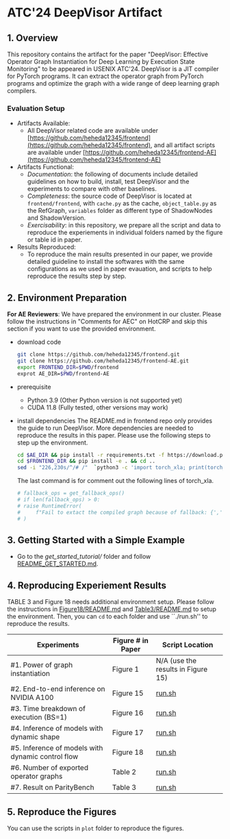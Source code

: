 # ATC'24 DeepVisor Artifact

## 1. Overview
This repository contains the artifact for the paper "DeepVisor: Effective Operator Graph Instantiation for Deep Learning by Execution State Monitoring" to be appeared in USENIX ATC'24. DeepVisor is a JIT compiler for PyTorch programs. It can extract the operator graph from PyTorch programs and optimize the graph with a wide range of deep learning graph compilers.

### Evaluation Setup
* Artifacts Available:
    * All DeepVisor related code are available under [https://github.com/heheda12345/frontend](https://github.com/heheda12345/frontend), and all artifact scripts are available under [https://github.com/heheda12345/frontend-AE](https://github.com/heheda12345/frontend-AE)
* Artifacts Functional:
    * *Documentation*: the following of documents include detailed guidelines on how to build, install, test DeepVisor and the experiments to compare with other baselines.
    * *Completeness*: the source code of DeepVisor is located at ``frontend/frontend``, with `cache.py` as the cache, `object_table.py` as the RefGraph, `variables` folder as different type of ShadowNodes and ShadowVersion. 
    * *Exercisability*: in this repository, we prepare all the script and data to reproduce the experiements in individual folders named by the figure or table id in paper.
* Results Reproduced:
    * To reproduce the main results presented in our paper, we provide detailed guideline to install the softwares with the same configurations as we used in paper evauation, and scripts to help reproduce the results step by step.


## 2. Environment Preparation

**For AE Reviewers**:
We have prepared the environment in our cluster. Please follow the instructions in "Comments for AEC" on HotCRP and skip this section if you want to use the provided environment. 

* download code
    ```bash
    git clone https://github.com/heheda12345/frontend.git
    git clone https://github.com/heheda12345/frontend-AE.git
    export FRONTEND_DIR=$PWD/frontend
    exprot AE_DIR=$PWD/frontend-AE
    ```

* prerequisite
    * Python 3.9 (Other Python version is not supported yet)
    * CUDA 11.8 (Fully tested, other versions may work)

* install dependencies
The README.md in frontend repo only provides the guide to run DeepVisor. More dependencies are needed to reproduce the results in this paper. Please use the following steps to step up the environment.

    ```bash
    cd $AE_DIR && pip install -r requirements.txt -f https://download.pytorch.org/whl/torch_stable.html && cd ..
    cd $FRONTEND_DIR && pip install -e . && cd ..
    sed -i "226,230s/^/# /"  `python3 -c 'import torch_xla; print(torch_xla.__path__[0])'`/core/dynamo_bridge.py
    ```

    The last command is for comment out the following lines of torch_xla.
    ```python
    # fallback_ops = get_fallback_ops()
    # if len(fallback_ops) > 0:
    # raise RuntimeError(
    #     f"Fail to extact the compiled graph because of fallback: {','.join(fallback_ops)}"
    # )
    ```

## 3. Getting Started with a Simple Example
* Go to the *get_started_tutorial/* folder and follow [README_GET_STARTED.md](get_started_tutorial/README.md).

## 4. Reproducing Experiement Results

TABLE 3 and Figure 18 needs additional environment setup. Please follow the instructions in [Figure18/README.md](Figure18/README.md) and [Table3/README.md](Table3/README.md) to setup the environment. Then, you can ``cd`` to each folder and use ``./run.sh'' to reproduce the results.

| Experiments   | Figure # in Paper |  Script Location |
| -----------     | -----------  |  ----------- |
| #1. Power of graph instantiation | Figure 1 | N/A (use the results in Figure 15) |
| #2. End-to-end inference on NVIDIA A100 | Figure 15 | [run.sh](Figure15/run.sh) |
| #3. Time breakdown of execution (BS=1) | Figure 16 | [run.sh](Figure16/run.sh) |
| #4. Inference of models with dynamic shape | Figure 17 | [run.sh](Figure17/run.sh) |
| #5. Inference of models with dynamic control flow | Figure 18 | [run.sh](Figure18/run.sh) |
| #6. Number of exported operator graphs | Table 2 | [run.sh](Table2/run.sh) |
| #7. Result on ParityBench | Table 3 | [run.sh](Table3/run.sh) |

## 5. Reproduce the Figures
You can use the scripts in ``plot`` folder to reproduce the figures.